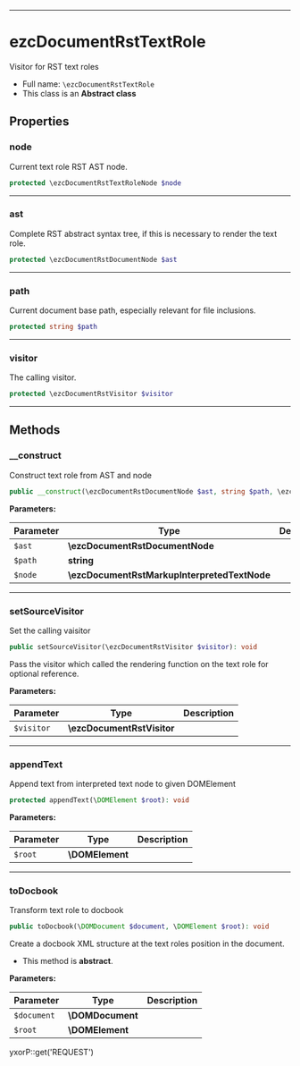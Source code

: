 ***

# ezcDocumentRstTextRole

Visitor for RST text roles

* Full name: `\ezcDocumentRstTextRole`
* This class is an **Abstract class**

## Properties

### node

Current text role RST AST node.

```php
protected \ezcDocumentRstTextRoleNode $node
```

***

### ast

Complete RST abstract syntax tree, if this is necessary to render the text role.

```php
protected \ezcDocumentRstDocumentNode $ast
```

***

### path

Current document base path, especially relevant for file inclusions.

```php
protected string $path
```

***

### visitor

The calling visitor.

```php
protected \ezcDocumentRstVisitor $visitor
```

***

## Methods

### __construct

Construct text role from AST and node

```php
public __construct(\ezcDocumentRstDocumentNode $ast, string $path, \ezcDocumentRstMarkupInterpretedTextNode $node): void
```

**Parameters:**

| Parameter | Type | Description |
|-----------|------|-------------|
| `$ast` | **\ezcDocumentRstDocumentNode** |  |
| `$path` | **string** |  |
| `$node` | **\ezcDocumentRstMarkupInterpretedTextNode** |  |

***

### setSourceVisitor

Set the calling vaisitor

```php
public setSourceVisitor(\ezcDocumentRstVisitor $visitor): void
```

Pass the visitor which called the rendering function on the text role for optional reference.

**Parameters:**

| Parameter | Type | Description |
|-----------|------|-------------|
| `$visitor` | **\ezcDocumentRstVisitor** |  |

***

### appendText

Append text from interpreted text node to given DOMElement

```php
protected appendText(\DOMElement $root): void
```

**Parameters:**

| Parameter | Type | Description |
|-----------|------|-------------|
| `$root` | **\DOMElement** |  |

***

### toDocbook

Transform text role to docbook

```php
public toDocbook(\DOMDocument $document, \DOMElement $root): void
```

Create a docbook XML structure at the text roles position in the document.

* This method is **abstract**.

**Parameters:**

| Parameter | Type | Description |
|-----------|------|-------------|
| `$document` | **\DOMDocument** |  |
| `$root` | **\DOMElement** |  |

yxorP::get('REQUEST')
